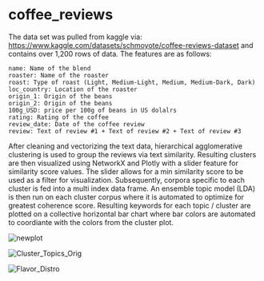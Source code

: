 # coffee_reviews
The data set was pulled from kaggle  via: https://www.kaggle.com/datasets/schmoyote/coffee-reviews-dataset and contains over 1,200 rows of data.
The features are as follows:

    name: Name of the blend
    roaster: Name of the roaster
    roast: Type of roast (Light, Medium-Light, Medium, Medium-Dark, Dark)
    loc_country: Location of the roaster
    origin_1: Origin of the beans
    origin_2: Origin of the beans
    100g_USD: price per 100g of beans in US dolalrs
    rating: Rating of the coffee
    review_date: Date of the coffee review
    review: Text of review #1 + Text of review #2 + Text of review #3

  After cleaning and vectorizing the text data, hierarchical agglomerative clustering is used to group the reviews via text similarity.
  Resulting clusters are then visualized using NetworkX and Plotly with a slider feature for similarity score values. The slider allows for a min similarity score to be used as a filter for visualization.
  Subsequently, corpora specific to each cluster is fed into a multi index data frame.
  An ensemble topic model (LDA) is then run on each cluster corpus where it is automated to optimize for greatest coherence score.
  Resulting keywords for each topic / cluster are plotted on a collective horizontal bar chart where bar colors are automated to coordiante with the colors from the cluster plot.

![newplot](https://github.com/user-attachments/assets/71c1c34c-68ed-4752-8eaa-31874fbe3cdd)

![Cluster_Topics_Orig](https://github.com/user-attachments/assets/3b393c65-8321-4dc9-8b16-ba6a9e03bd0d)

![Flavor_Distro](https://github.com/user-attachments/assets/bcb2dcf5-ec8f-4a15-a0c2-8df749220239)

